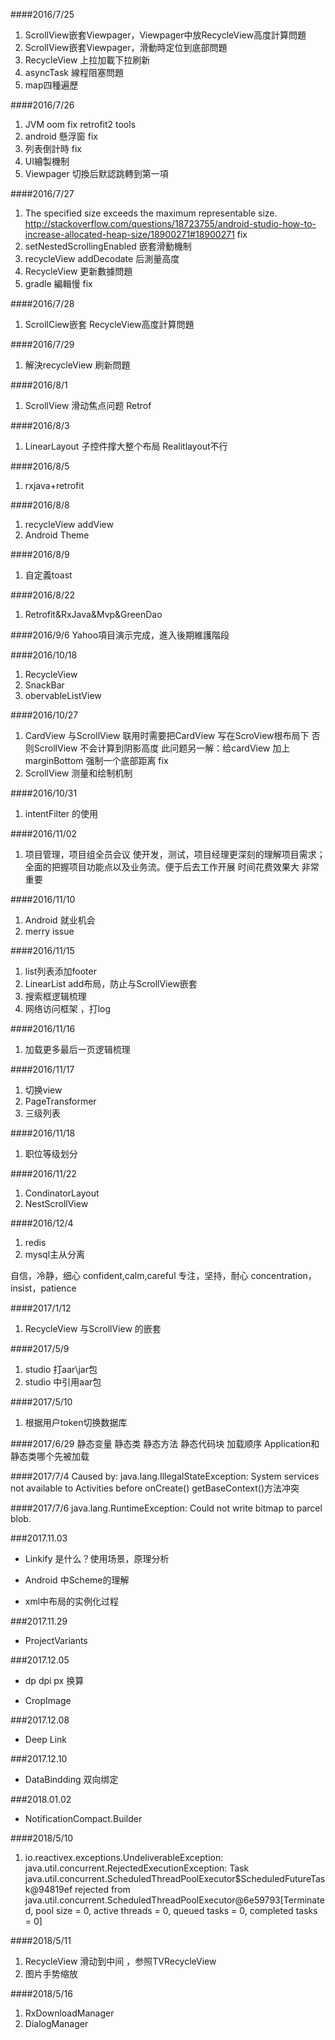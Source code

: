 ####2016/7/25
1. ScrollView嵌套Viewpager，Viewpager中放RecycleView高度計算問題
2. ScrollView嵌套Viewpager，滑動時定位到底部問題
3. RecycleView 上拉加載下拉刷新
4. asyncTask 線程阻塞問題
5. map四種遍歷

####2016/7/26
1. JVM oom fix
retrofit2 tools
2. android 懸浮窗 fix
3. 列表倒計時 fix
4. UI繪製機制
5. Viewpager 切換后默認跳轉到第一項

####2016/7/27
1. The specified size exceeds the maximum representable size. http://stackoverflow.com/questions/18723755/android-studio-how-to-increase-allocated-heap-size/18900271#18900271 fix
2. setNestedScrollingEnabled 嵌套滑動機制
3. recycleView addDecodate 后測量高度 
4. RecycleView 更新數據問題
5. gradle 編輯慢 fix

####2016/7/28 
1. ScrollCiew嵌套 RecycleView高度計算問題

####2016/7/29
1. 解決recycleView 刷新問題

####2016/8/1
1. ScrollView 滑动焦点问题 Retrof

####2016/8/3
1. LinearLayout 子控件撑大整个布局 Realitlayout不行

####2016/8/5
1. rxjava+retrofit

####2016/8/8
1. recycleView addView
2. Android Theme

####2016/8/9
1. 自定義toast

####2016/8/22
1. Retrofit&RxJava&Mvp&GreenDao

####2016/9/6
Yahoo項目演示完成，進入後期維護階段

####2016/10/18
1. RecycleView
2. SnackBar
3. obervableListView

####2016/10/27
1. CardView 与ScrollView 联用时需要把CardView 写在ScroView根布局下 否则ScrollView 不会计算到阴影高度
此问题另一解：给cardView 加上marginBottom 强制一个底部距离  fix
2. ScrollView 测量和绘制机制

####2016/10/31
1. intentFilter 的使用

####2016/11/02
1. 项目管理，项目组全员会议  使开发，测试，项目经理更深刻的理解项目需求；全面的把握项目功能点以及业务流。便于后去工作开展
时间花费效果大 非常重要

####2016/11/10
1. Android 就业机会
2. merry issue

####2016/11/15
1. list列表添加footer
2. LinearList add布局，防止与ScrollView嵌套
3. 搜索框逻辑梳理
4. 网络访问框架 ，打log

####2016/11/16
1. 加载更多最后一页逻辑梳理

####2016/11/17

1. 切换view 
2. PageTransformer 
3. 三级列表

####2016/11/18 

1. 职位等级划分 

####2016/11/22
1. CondinatorLayout
2. NestScrollView

####2016/12/4
1. redis
2. mysql主从分离

自信，冷静，细心
confident,calm,careful
专注，坚持，耐心
concentration，insist，patience

####2017/1/12
1. RecycleView 与ScrollView 的嵌套

####2017/5/9
1. studio 打aar\jar包
2. studio 中引用aar包

####2017/5/10
1. 根据用户token切换数据库

####2017/6/29
静态变量 静态类 静态方法 静态代码块  加载顺序
Application和静态类哪个先被加载

####2017/7/4
                                                                         Caused by: java.lang.IllegalStateException: System services not available to Activities before onCreate()
getBaseContext()方法冲突

####2017/7/6
                                             java.lang.RuntimeException: Could not write bitmap to parcel blob.

###2017.11.03

+ Linkify 是什么？使用场景，原理分析

+ Android 中Scheme的理解

+ xml中布局的实例化过程

###2017.11.29

+ ProjectVariants 

###2017.12.05

+ dp dpi px 换算

+ CropImage

###2017.12.08

+ Deep Link

###2017.12.10

+ DataBindding 双向绑定

###2018.01.02

+ NotificationCompact.Builder

####2018/5/10

1.  io.reactivex.exceptions.UndeliverableException: java.util.concurrent.RejectedExecutionException: Task java.util.concurrent.ScheduledThreadPoolExecutor$ScheduledFutureTask@94819ef rejected from java.util.concurrent.ScheduledThreadPoolExecutor@6e59793[Terminated, pool size = 0, active threads = 0, queued tasks = 0, completed tasks = 0]

####2018/5/11

1. RecycleView 滑动到中间 ，参照TVRecycleView
2. 图片手势缩放


####2018/5/16

1. RxDownloadManager
2. DialogManager